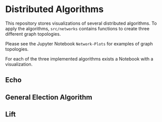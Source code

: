 # Distributed Algorithms

This repository stores visualizations of several distributed algorithms. To apply the algorithms, `src/networks` contains functions to create three different graph topologies.

Please see the Jupyter Notebook `Network-Plots` for examples of graph topologies.

For each of the three implemented algorithms exists a Notebook with a visualization.

## Echo

## General Election Algorithm

## Lift
